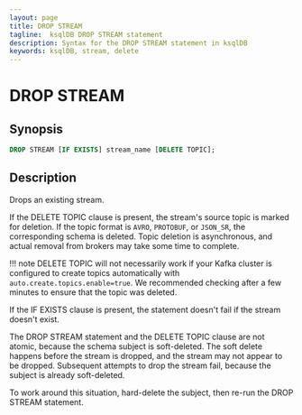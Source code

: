 ```yaml
---
layout: page
title: DROP STREAM
tagline:  ksqlDB DROP STREAM statement
description: Syntax for the DROP STREAM statement in ksqlDB
keywords: ksqlDB, stream, delete
---
```


DROP STREAM
===========

Synopsis
--------

```sql
DROP STREAM [IF EXISTS] stream_name [DELETE TOPIC];
```

Description
-----------

Drops an existing stream.

If the DELETE TOPIC clause is present, the stream's source topic is
marked for deletion. If the topic format is `AVRO`, `PROTOBUF`, or `JSON_SR`, the
corresponding schema is deleted. Topic deletion is asynchronous, and actual
removal from brokers may take some time to complete.

!!! note
	DELETE TOPIC will not necessarily work if your Kafka cluster is
    configured to create topics automatically with
    `auto.create.topics.enable=true`. We recommended checking after a few
    minutes to ensure that the topic was deleted.

If the IF EXISTS clause is present, the statement doesn't fail if the
stream doesn't exist.

The DROP STREAM statement and the DELETE TOPIC clause are not atomic, because
the schema subject is soft-deleted. The soft delete happens before the stream
is dropped, and the stream may not appear to be dropped. Subsequent attempts to
drop the stream fail, because the subject is already soft-deleted.

To work around this situation, hard-delete the subject, then re-run the DROP
STREAM statement.

 
